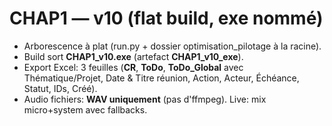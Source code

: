 # CHAP1 — v10 (flat build, exe nommé)

- Arborescence à plat (run.py + dossier optimisation_pilotage à la racine).
- Build sort **CHAP1_v10.exe** (artefact **CHAP1_v10_exe**).
- Export Excel: 3 feuilles (**CR**, **ToDo**, **ToDo_Global** avec Thématique/Projet, Date & Titre réunion, Action, Acteur, Échéance, Statut, IDs, Créé).
- Audio fichiers: **WAV uniquement** (pas d'ffmpeg). Live: mix micro+system avec fallbacks.
